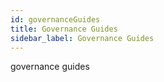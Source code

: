 ```yaml
---
id: governanceGuides
title: Governance Guides
sidebar_label: Governance Guides
---
```


governance guides